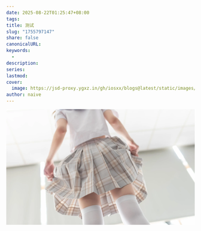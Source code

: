 ```yaml
---
date: 2025-08-22T01:25:47+08:00
tags:
title: 测试
slug: "1755797147"
share: false
canonicalURL:
keywords:
  - 
description:
series:
lastmod:
cover:
  image: https://jsd-proxy.ygxz.in/gh/iosxx/blogs@latest/static/images/f9c62ab81f6a30299a26a45c5ac77dea.webp
author: naive
---
```


![f9c62ab81f6a30299a26a45c5ac77dea](../../static/images/f9c62ab81f6a30299a26a45c5ac77dea.webp)